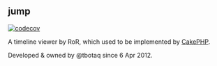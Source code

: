## jump
[![codecov](https://codecov.io/gh/tbotaq/jump/branch/rebuild-frontend/graph/badge.svg?token=0TExBWzYW5)](https://codecov.io/gh/tbotaq/jump)

A timeline viewer by RoR, which used to be implemented by [CakePHP](https://github.com/tbotqy/timeline-viewer).

Developed & owned by @tbotaq since 6 Apr 2012.
